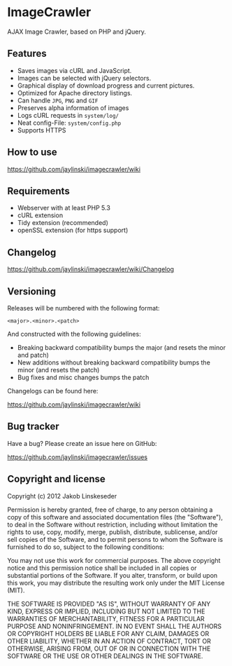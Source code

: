 ImageCrawler
============

AJAX Image Crawler, based on PHP and jQuery.


Features
--------

* Saves images via cURL and JavaScript.
* Images can be selected with jQuery selectors.
* Graphical display of download progress and current pictures.
* Optimized for Apache directory listings.
* Can  handle `JPG`, `PNG` and `GIF`
* Preserves alpha information of images
* Logs cURL requests in `system/log/`
* Neat config-File: `system/config.php`
* Supports HTTPS


How to use
----------
https://github.com/jaylinski/imagecrawler/wiki


Requirements
------------
* Webserver with at least PHP 5.3
* cURL extension
* Tidy extension (recommended)
* openSSL extension (for https support)


Changelog
---------
https://github.com/jaylinski/imagecrawler/wiki/Changelog


Versioning
----------

Releases will be numbered with the following format:

`<major>.<minor>.<patch>`

And constructed with the following guidelines:

* Breaking backward compatibility bumps the major (and resets the minor and patch)
* New additions without breaking backward compatibility bumps the minor (and resets the patch)
* Bug fixes and misc changes bumps the patch

Changelogs can be found here:

https://github.com/jaylinski/imagecrawler/wiki


Bug tracker
-----------

Have a bug? Please create an issue here on GitHub:

https://github.com/jaylinski/imagecrawler/issues


Copyright and license
---------------------

Copyright (c) 2012 Jakob Linskeseder

Permission is hereby granted, free of charge, to any person obtaining a copy of this software and associated documentation files (the "Software"), to deal in the Software without restriction, including without limitation the rights to use, copy, modify, merge, publish, distribute, sublicense, and/or sell copies of the Software, and to permit persons to whom the Software is furnished to do so, subject to the following conditions:

You may not use this work for commercial purposes. The above copyright notice and this permission notice shall be included in all copies or substantial portions of the Software. If you alter, transform, or build upon this work, you may distribute the resulting work only under the MIT License (MIT).

THE SOFTWARE IS PROVIDED "AS IS", WITHOUT WARRANTY OF ANY KIND, EXPRESS OR IMPLIED, INCLUDING BUT NOT LIMITED TO THE WARRANTIES OF MERCHANTABILITY, FITNESS FOR A PARTICULAR PURPOSE AND NONINFRINGEMENT. IN NO EVENT SHALL THE AUTHORS OR COPYRIGHT HOLDERS BE LIABLE FOR ANY CLAIM, DAMAGES OR OTHER LIABILITY, WHETHER IN AN ACTION OF CONTRACT, TORT OR OTHERWISE, ARISING FROM, OUT OF OR IN CONNECTION WITH THE SOFTWARE OR THE USE OR OTHER DEALINGS IN THE SOFTWARE.
